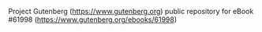 Project Gutenberg (https://www.gutenberg.org) public repository for eBook #61998 (https://www.gutenberg.org/ebooks/61998)
